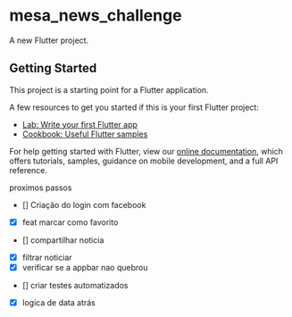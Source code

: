 # mesa_news_challenge

A new Flutter project.

## Getting Started

This project is a starting point for a Flutter application.

A few resources to get you started if this is your first Flutter project:

- [Lab: Write your first Flutter app](https://flutter.dev/docs/get-started/codelab)
- [Cookbook: Useful Flutter samples](https://flutter.dev/docs/cookbook)

For help getting started with Flutter, view our
[online documentation](https://flutter.dev/docs), which offers tutorials,
samples, guidance on mobile development, and a full API reference.



proximos passos
- [] Criação do login com facebook
- [x] feat marcar como favorito
- [] compartilhar noticia
- [x] filtrar noticiar
- [x] verificar se a appbar nao quebrou
- [] criar testes automatizados
- [x] logica de data atrás